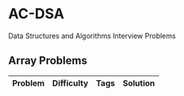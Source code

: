 # AC-DSA

Data Structures and Algorithms Interview Problems

## Array Problems

| Problem | Difficulty| Tags | Solution |
| --- | --- | --- | --- |






